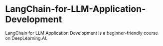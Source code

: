 # LangChain-for-LLM-Application-Development
LangChain for LLM Application Development is a beginner-friendly course on DeepLearning.AI.